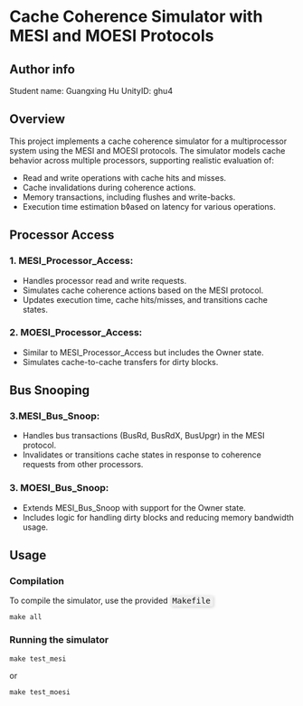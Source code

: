 # Cache Coherence Simulator with MESI and MOESI Protocols

## Author info

Student name: Guangxing Hu
UnityID: ghu4

## Overview

This project implements a cache coherence simulator for a multiprocessor system using the MESI and MOESI protocols. The simulator models cache behavior across multiple processors, supporting realistic evaluation of:

- Read and write operations with cache hits and misses.
- Cache invalidations during coherence actions.
- Memory transactions, including flushes and write-backs.
- Execution time estimation b◊ased on latency for various operations.

## Processor Access
### 1. MESI_Processor_Access:
- Handles processor read and write requests.
- Simulates cache coherence actions based on the MESI protocol.
- Updates execution time, cache hits/misses, and transitions cache states.

### 2. MOESI_Processor_Access:
- Similar to MESI_Processor_Access but includes the Owner state.
- Simulates cache-to-cache transfers for dirty blocks.


## Bus Snooping
### 3.MESI_Bus_Snoop:
- Handles bus transactions (BusRd, BusRdX, BusUpgr) in the MESI protocol.
- Invalidates or transitions cache states in response to coherence requests from other processors.
### 3. MOESI_Bus_Snoop:
- Extends MESI_Bus_Snoop with support for the Owner state.
- Includes logic for handling dirty blocks and reducing memory bandwidth usage.

## Usage
### Compilation
To compile the simulator, use the provided <span style="background-color: #f0f0f0; font-family: monospace; padding: 2px 4px; border-radius: 4px; box-shadow: 2px 2px 5px rgba(0, 0, 0, 0.15);">Makefile</span> 

    make all

### Running the simulator
    make test_mesi
or 
    
    make test_moesi

